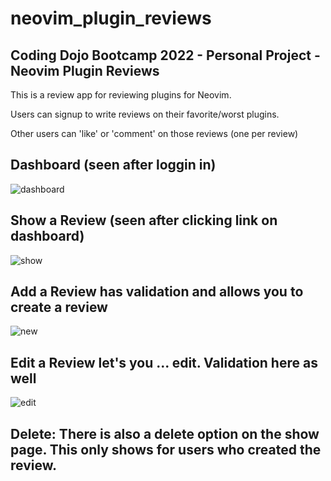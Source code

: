 # neovim_plugin_reviews

## Coding Dojo Bootcamp 2022 - Personal Project - Neovim Plugin Reviews

This is a review app for reviewing plugins for Neovim.

Users can signup to write reviews on their favorite/worst plugins.

Other users can 'like' or 'comment' on those reviews (one per review)

## Dashboard (seen after loggin in)

![dashboard](https://user-images.githubusercontent.com/99504059/183553484-e68d3a7f-195b-42b3-991a-6f702ad43b10.png)

## Show a Review (seen after clicking link on dashboard)

![show](https://user-images.githubusercontent.com/99504059/183553568-b459ba5b-c4e6-4bea-aad1-b21a16aea4e3.png)

## Add a Review has validation and allows you to create a review

![new](https://user-images.githubusercontent.com/99504059/183553635-0cb26e37-d851-4e3c-8fc2-1389281e45b3.png)

## Edit a Review let's you ... edit. Validation here as well

![edit](https://user-images.githubusercontent.com/99504059/183553705-84633ef8-90eb-44b4-bce8-56b978e00053.png)

## Delete: There is also a delete option on the show page. This only shows for users who created the review.
